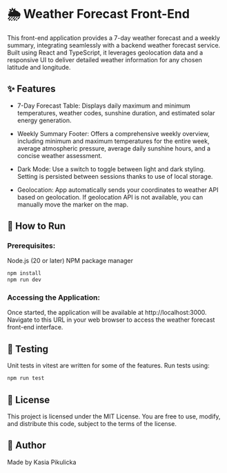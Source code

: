 # 🌦️ Weather Forecast Front-End
This front-end application provides a 7-day weather forecast and a weekly summary, integrating seamlessly with a backend weather forecast service. Built using React and TypeScript, it leverages geolocation data and a responsive UI to deliver detailed weather information for any chosen latitude and longitude.

## ✨ Features
- 7-Day Forecast Table:
Displays daily maximum and minimum temperatures, weather codes, sunshine duration, and estimated solar energy generation.

- Weekly Summary Footer:
Offers a comprehensive weekly overview, including minimum and maximum temperatures for the entire week, average atmospheric pressure, average daily sunshine hours, and a concise weather assessment.

- Dark Mode:
Use a switch to toggle between light and dark styling. Setting is persisted between sessions thanks to use of local storage.

- Geolocation:
App automatically sends your coordinates to weather API based on geolocation. If geolocation API is not available, you can manually move the marker on the map.

## 🚀 How to Run
### Prerequisites:

Node.js (20 or later)
NPM package manager

```bash
npm install
npm run dev
```
### Accessing the Application:

Once started, the application will be available at http://localhost:3000. Navigate to this URL in your web browser to access the weather forecast front-end interface.

## 🧪 Testing
Unit tests in vitest are written for some of the features. Run tests using:

```bash
npm run test
```

## 📜 License
This project is licensed under the MIT License. You are free to use, modify, and distribute this code, subject to the terms of the license.

## 👤 Author

Made by Kasia Pikulicka